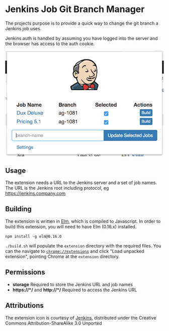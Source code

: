 # Jenkins Job Git Branch Manager

The projects purpose is to provide a quick way to change the git branch a Jenkins job uses.

Jenkins auth is handled by assuming you have logged into the server and the browser has access to the auth cookie.

![Screenshot](/screenshot.png?raw=true)


## Usage

The extension needs a URL to the Jenkins server and a set of job names. The URL is the Jenkins root including protocol, eg https://jenkins.company.com


## Building

The extension is written in [Elm](http://elm-lang.org/), which is compiled to Javascript. In order to build this extension, you will need to have Elm (0.16.x) installed.
```
npm install -g elm@0.16.0
```

`./build.sh` will populate the `extension` directory with the required files. You can the navigate to [`chrome://extensions`](chrome://extensions) and click "Load unpacked extension", pointing Chrome at the `extension` directory.


## Permissions

* **storage** Required to store the Jenkins URL and job names
* **https://*/** and **http://*/** Required to access the Jenkins URL

## Attributions

The extension icon is courtesy of [Jenkins](https://jenkins-ci.org/), distributed under the Creative Commons Attribution-ShareAlike 3.0 Unported
